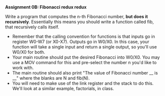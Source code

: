**Assignment 0B: Fibonacci redux redux**

Write a program that computes the n-th Fibonacci number, **but does it recursively**.  Essentially this means you should write a function called fib, that recursively calls itself.

- Remember that the calling convention for functions is that inputs go in register W0-W7 (or X0-X7).  Outputs go in W0/X0.  In this case, your function will take a single input and return a single output, so you'll use W0/X0 for both.
- Your main routine should put the desired Fibonacci into W0/X0.  You may use a MOV command for this and pre-select the number n you'd like to work with.
- The main routine should also print "The value of Fibonacci number __ is __" where the blanks are N and fib(N).
- You will need to make use of the link register and the stack to do this.  We'll look at a similar example, factorials, in class.